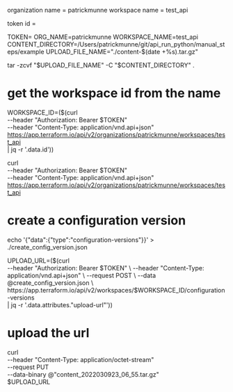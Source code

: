 organization name = patrickmunne
workspace name = test_api

token id = 

TOKEN=
ORG_NAME=patrickmunne
WORKSPACE_NAME=test_api
CONTENT_DIRECTORY=/Users/patrickmunne/git/api_run_python/manual_steps/example
UPLOAD_FILE_NAME="./content-$(date +%s).tar.gz"

tar -zcvf "$UPLOAD_FILE_NAME" -C "$CONTENT_DIRECTORY" .

# get the workspace id from the name
WORKSPACE_ID=($(curl \
  --header "Authorization: Bearer $TOKEN" \
  --header "Content-Type: application/vnd.api+json" \
  https://app.terraform.io/api/v2/organizations/patrickmunne/workspaces/test_api \
  | jq -r '.data.id'))



curl \
  --header "Authorization: Bearer $TOKEN" \
  --header "Content-Type: application/vnd.api+json" \
  https://app.terraform.io/api/v2/organizations/patrickmunne/workspaces/test_api 



# create a configuration version
echo '{"data":{"type":"configuration-versions"}}' > ./create_config_version.json

UPLOAD_URL=($(curl \
  --header "Authorization: Bearer $TOKEN" \
  --header "Content-Type: application/vnd.api+json" \
  --request POST \
  --data @create_config_version.json \
  https://app.terraform.io/api/v2/workspaces/$WORKSPACE_ID/configuration-versions \
  | jq -r '.data.attributes."upload-url"'))

# upload the url
curl \
  --header "Content-Type: application/octet-stream" \
  --request PUT \
  --data-binary @"content_2022030923_06_55.tar.gz" \
  $UPLOAD_URL
